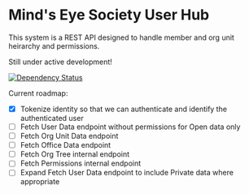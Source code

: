 # Mind's Eye Society User Hub
This system is a REST API designed to handle member and org unit heirarchy and permissions.

Still under active development!

[![Dependency Status](https://david-dm.org/MindsEyeSociety/mes-hub.svg)](https://david-dm.org/MindsEyeSociety/mes-hub)

Current roadmap:
- [x] Tokenize identity so that we can authenticate and identify the
authenticated user
- [ ] Fetch User Data endpoint without permissions for Open data only
- [ ] Fetch Org Unit Data endpoint
- [ ] Fetch Office Data endpoint
- [ ] Fetch Org Tree internal endpoint
- [ ] Fetch Permissions internal endpoint
- [ ] Expand Fetch User Data endpoint to include Private data where appropriate

